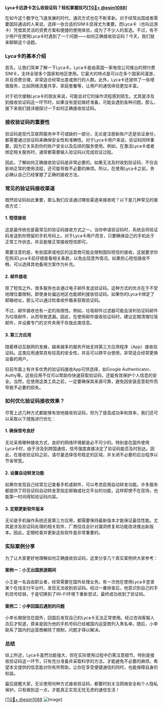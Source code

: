 **Lyca卡远游卡怎么收验证码？轻松掌握技巧[[TG💪+ @esim1088](https://t.me/s/esim1088)]**

在如今这个数字化飞速发展的时代，通讯方式也在不断革新。对于经常出国或者需要国际通话的人来说，选择一张合适的SIM卡显得尤为重要。而Lyca卡（也叫远游卡）凭借其灵活的资费方案和便捷的使用体验，成为了不少人的首选。不过，有不少用户在使用Lyca卡时遇到了一个问题——如何正确接收验证码？今天，我们就来聊聊这个话题。

### Lyca卡的基本介绍

首先，让我们简单了解一下Lyca卡。Lyca卡是由英国一家电信公司推出的预付费SIM卡，支持全球多个国家和地区使用。它最大的特点是可以在多个国家间漫游，并且资费合理，非常适合经常出差或旅行的人群。此外，Lyca卡还提供了一些增值服务，比如网络流量共享、家庭套餐等，让用户的通信体验更加丰富。

对于初次接触Lyca卡的朋友来说，可能会对它的操作流程感到陌生。尤其是涉及到接收验证码这一环节时，如果没有提前做好准备，可能会遇到各种问题。那么，接下来我们就详细探讨一下如何正确接收验证码。

### 接收验证码的重要性

验证码是现代互联网服务中不可或缺的一部分，无论是注册新账户还是验证身份，都需要通过验证码来确保安全性和准确性。对于Lyca卡用户来说，验证码同样重要，因为它关系到你的账户安全以及后续的服务使用。例如，在激活Lyca卡或者绑定相关服务时，通常都需要输入验证码以完成验证过程。

因此，了解如何正确接收验证码是非常必要的。如果无法及时收到验证码，不仅会影响正常的使用流程，还可能导致不必要的麻烦。所以，在使用Lyca卡之前，务必确认自己已经掌握了正确的接收方法。

### 常见的验证码接收渠道

既然验证码如此重要，那么我们应该通过哪些渠道来接收呢？以下是几种常见的接收方式：

#### 1. 短信接收
这是最传统也是最常见的验证码接收方式之一。当你申请验证码时，系统会将验证码发送到你预留的手机号码上。对于Lyca卡用户而言，只要确保自己的手机处于正常工作状态，并且能够正常接收短信即可。

需要注意的是，有些国家或地区的运营商可能会限制国际短信的接收，这就要求你在购买Lyca卡前仔细查看相关条款，以免出现意外情况。如果担心短信接收不畅，可以选择其他备用方案作为补充。

#### 2. 邮件接收
除了短信之外，很多服务也会通过电子邮件发送验证码。这种方式的优点在于不受地理位置限制，即使身处偏远地区也能顺利接收验证码。如果你的Lyca卡绑定了邮箱地址，那么可以通过检查收件箱来获取验证码。

不过，邮件接收也有一定的局限性。例如，垃圾邮件过滤器可能会误判验证码邮件为垃圾邮件，从而导致遗漏。因此，在使用邮件接收验证码时，建议定期清理垃圾邮件，并设置专门的文件夹用于存放此类信息。

#### 3. 第三方应用
随着移动互联网的发展，越来越多的服务开始支持第三方应用程序（App）接收验证码。这类应用通常具有较高的安全性，并且可以跨平台使用，非常适合经常更换设备的用户。

目前市面上有许多优秀的验证码接收App可供选择，如Google Authenticator、Authy等。这些应用不仅可以帮助你快速获取验证码，还能有效保护个人信息的安全。当然，在使用这类工具之前，一定要确保其来源可靠，避免因安装恶意软件而导致不必要的损失。

### 如何优化验证码接收效果？

尽管上述几种方式都能够有效地接收验证码，但为了提高成功率和效率，我们还可以采取以下措施进行优化：

#### 1. 确保信号良好
无论采用哪种接收方式，良好的网络环境都是必不可少的。特别是在国外使用Lyca卡时，由于涉及到跨国通信，信号强度直接决定了验证码能否及时到达。因此，在接收验证码之前，请尽量选择信号稳定的区域，并关闭不必要的后台程序以节省带宽。

#### 2. 设置自动转发功能
如果你发现自己经常忘记查看手机或邮件，可以考虑启用自动转发功能。许多服务都提供了将验证码自动转发至指定邮箱或社交平台的功能，这样即使不在现场，也能第一时间得知验证码内容。

#### 3. 定期更新软件版本
无论是手机操作系统还是第三方应用，都需要保持最新版本才能保证最佳性能。尤其是涉及验证码处理的相关软件，厂商往往会针对漏洞修复和功能改进推出新版本。因此，定期检查并更新这些软件是非常重要的。

### 实际案例分享

为了让大家更好地理解如何正确接收验证码，这里分享几个真实案例供大家参考：

#### 案例一：小王出国旅游期间
小王是一名自由职业者，经常需要在国外处理业务。有一次他在使用Lyca卡登录某个在线支付平台时，发现无法收到验证码。经过一番排查后，他意识到自己的手机信号较弱，于是切换到了Wi-Fi环境下重新尝试，最终成功收到了验证码。

#### 案例二：小李回国后遇到的问题
小李长期居住在国外，回国后发现自己的Lyca卡无法正常使用。经过咨询客服人员后才知道，原来是因为他的手机号码已经被国内运营商列入黑名单。随后，小李联系了国内的运营商解除了限制，问题才得以解决。

### 总结

综上所述，Lyca卡虽然功能强大，但在实际使用过程中仍需注意细节。特别是接收验证码这一环节，只有充分准备并采取科学的方法，才能避免不必要的麻烦。希望本文提供的信息能对你有所帮助，让你在享受便捷通信的同时，也能保障自身的权益。

最后提醒大家，无论使用何种方式接收验证码，都要时刻关注网络安全和个人隐私保护。只有做到这一点，才能真正实现无忧无虑的通信生活！

[[TG💪+ @esim1088](https://t.me/s/esim1088) ![Image](https://i.postimg.cc/4NQfJmqS/Snipaste-2025-05-13-00-14-12.png)]